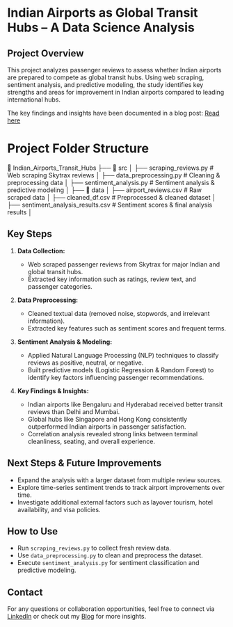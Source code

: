 
# Indian Airports as Global Transit Hubs – A Data Science Analysis  

## Project Overview  
This project analyzes passenger reviews to assess whether Indian airports are prepared to compete as global transit hubs. Using web scraping, sentiment analysis, and predictive modeling, the study identifies key strengths and areas for improvement in Indian airports compared to leading international hubs.  

The key findings and insights have been documented in a blog post: [Read here](your-medium-blog-link)  

# Project Folder Structure  
📂 Indian_Airports_Transit_Hubs
├── 📂 src
│ ├── scraping_reviews.py # Web scraping Skytrax reviews
│ ├── data_preprocessing.py # Cleaning & preprocessing data
│ ├── sentiment_analysis.py # Sentiment analysis & predictive modeling
│
├── 📂 data
│ ├── airport_reviews.csv # Raw scraped data
│ ├── cleaned_df.csv # Preprocessed & cleaned dataset
│ ├── sentiment_analysis_results.csv # Sentiment scores & final analysis results
│

## Key Steps  
1. **Data Collection:**  
   - Web scraped passenger reviews from Skytrax for major Indian and global transit hubs.  
   - Extracted key information such as ratings, review text, and passenger categories.  

2. **Data Preprocessing:**  
   - Cleaned textual data (removed noise, stopwords, and irrelevant information).  
   - Extracted key features such as sentiment scores and frequent terms.  

3. **Sentiment Analysis & Modeling:**  
   - Applied Natural Language Processing (NLP) techniques to classify reviews as positive, neutral, or negative.  
   - Built predictive models (Logistic Regression & Random Forest) to identify key factors influencing passenger recommendations.  

4. **Key Findings & Insights:**  
   - Indian airports like Bengaluru and Hyderabad received better transit reviews than Delhi and Mumbai.  
   - Global hubs like Singapore and Hong Kong consistently outperformed Indian airports in passenger satisfaction.  
   - Correlation analysis revealed strong links between terminal cleanliness, seating, and overall experience.  

## Next Steps & Future Improvements  
- Expand the analysis with a larger dataset from multiple review sources.  
- Explore time-series sentiment trends to track airport improvements over time.  
- Investigate additional external factors such as layover tourism, hotel availability, and visa policies.  

## How to Use  
- Run `scraping_reviews.py` to collect fresh review data.  
- Use `data_preprocessing.py` to clean and preprocess the dataset.  
- Execute `sentiment_analysis.py` for sentiment classification and predictive modeling.  

## Contact  
For any questions or collaboration opportunities, feel free to connect via [LinkedIn](https://www.linkedin.com/in/krishnan-s-7b8ba4a9/) or check out my [Blog](aviationdatabykrishnan.medium.com)  for more insights.  
